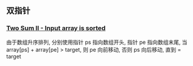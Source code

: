 ## 双指针
### [Two Sum II - Input array is sorted](https://leetcode-cn.com/problems/two-sum-ii-input-array-is-sorted/) 
由于数组升序排列, 分别使用指针 ps 指向数组开头, 指针 pe 指向数组末尾, 当 array[ps] + array[pe] > target, 则 pe 向前移动, 否则 ps 向后移动, 直到 = target 